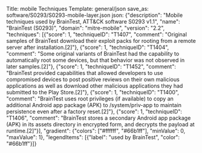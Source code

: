 Title: mobile Techniques
Template: general/json
save_as: software/S0293/S0293-mobile-layer.json
json: {"description": "Mobile techniques used by BrainTest, ATT&CK software S0293 v1.1", "name": "BrainTest (S0293)", "domain": "mitre-mobile", "version": "2.2", "techniques": [{"score": 1, "techniqueID": "T1407", "comment": "Original samples of BrainTest download their exploit packs for rooting from a remote server after installation.[2]"}, {"score": 1, "techniqueID": "T1404", "comment": "Some original variants of BrainTest had the capability to automatically root some devices, but that behavior was not observed in later samples.[2]"}, {"score": 1, "techniqueID": "T1452", "comment": "BrainTest provided capabilities that allowed developers to use compromised devices to post positive reviews on their own malicious applications as well as download other malicious applications they had submitted to the Play Store.[2]"}, {"score": 1, "techniqueID": "T1400", "comment": "BrainTest uses root privileges (if available) to copy an additional Android app package (APK) to /system/priv-app to maintain persistence even after a factory reset.[2]"}, {"score": 1, "techniqueID": "T1406", "comment": "BrainTest stores a secondary Android app package (APK) in its assets directory in encrypted form, and decrypts the payload at runtime.[2]"}], "gradient": {"colors": ["#ffffff", "#66b1ff"], "minValue": 0, "maxValue": 1}, "legendItems": [{"label": "used by BrainTest", "color": "#66b1ff"}]}